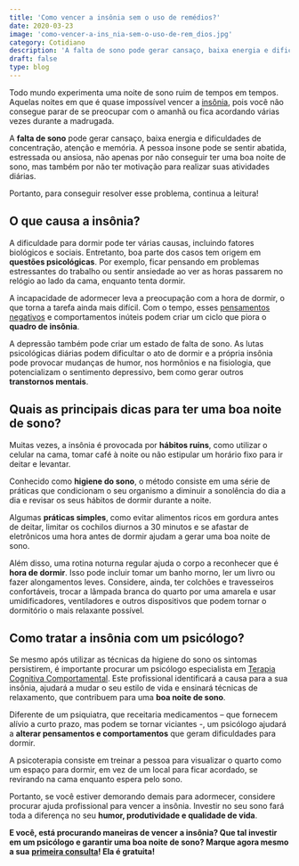 ```yaml
---
title: 'Como vencer a insônia sem o uso de remédios?'
date: 2020-03-23
image: 'como-vencer-a-ins_nia-sem-o-uso-de-rem_dios.jpg'
category: Cotidiano
description: 'A falta de sono pode gerar cansaço, baixa energia e dificuldades de concentração, atenção e memória. Saiba como resolver este problema!'
draft: false
type: blog
---
```


Todo mundo experimenta uma noite de sono ruim de tempos em tempos. Aquelas noites em que é quase impossível vencer a [insônia](/diminuir-a-insonia/), pois você não consegue parar de se preocupar com o amanhã ou fica acordando várias vezes durante a madrugada.

A **falta de sono** pode gerar cansaço, baixa energia e dificuldades de concentração, atenção e memória. A pessoa insone pode se sentir abatida, estressada ou ansiosa, não apenas por não conseguir ter uma boa noite de sono, mas também por não ter motivação para realizar suas atividades diárias.

Portanto, para conseguir resolver esse problema, continua a leitura!

## **O que causa a insônia?**

A dificuldade para dormir pode ter várias causas, incluindo fatores biológicos e sociais. Entretanto, boa parte dos casos tem origem em **questões psicológicas**. Por exemplo, ficar pensando em problemas estressantes do trabalho ou sentir ansiedade ao ver as horas passarem no relógio ao lado da cama, enquanto tenta dormir.

A incapacidade de adormecer leva a preocupação com a hora de dormir, o que torna a tarefa ainda mais difícil. Com o tempo, esses [pensamentos negativos](/como-se-livrar-de-pensamentos-negativos/) e comportamentos inúteis podem criar um ciclo que piora o **quadro de insônia**.

A depressão também pode criar um estado de falta de sono. As lutas psicológicas diárias podem dificultar o ato de dormir e a própria insônia pode provocar mudanças de humor, nos hormônios e na fisiologia, que potencializam o sentimento depressivo, bem como gerar outros **transtornos mentais**.

## **Quais as principais dicas para ter uma boa noite de sono?**

Muitas vezes, a insônia é provocada por **hábitos ruins**, como utilizar o celular na cama, tomar café à noite ou não estipular um horário fixo para ir deitar e levantar.

Conhecido como **higiene do sono**, o método consiste em uma série de práticas que condicionam o seu organismo a diminuir a sonolência do dia a dia e revisar os seus hábitos de dormir durante a noite.

Algumas **práticas simples**, como evitar alimentos ricos em gordura antes de deitar, limitar os cochilos diurnos a 30 minutos e se afastar de eletrônicos uma hora antes de dormir ajudam a gerar uma boa noite de sono.

Além disso, uma rotina noturna regular ajuda o corpo a reconhecer que é **hora de dormir**. Isso pode incluir tomar um banho morno, ler um livro ou fazer alongamentos leves. Considere, ainda, ter colchões e travesseiros confortáveis, trocar a lâmpada branca do quarto por uma amarela e usar umidificadores, ventiladores e outros dispositivos que podem tornar o dormitório o mais relaxante possível.

## **Como tratar a insônia com um psicólogo?**

Se mesmo após utilizar as técnicas da higiene do sono os sintomas persistirem, é importante procurar um psicólogo especialista em [Terapia Cognitiva Comportamental](/quais-os-beneficios-da-terapia-cognitiva-comportamental/). Este profissional identificará a causa para a sua insônia, ajudará a mudar o seu estilo de vida e ensinará técnicas de relaxamento, que contribuem para uma **boa noite de sono**.

Diferente de um psiquiatra, que receitaria medicamentos – que fornecem alívio a curto prazo, mas podem se tornar viciantes -, um psicólogo ajudará a **alterar pensamentos e comportamentos** que geram dificuldades para dormir.

A psicoterapia consiste em treinar a pessoa para visualizar o quarto como um espaço para dormir, em vez de um local para ficar acordado, se revirando na cama enquanto espera pelo sono.

Portanto, se você estiver demorando demais para adormecer, considere procurar ajuda profissional para vencer a insônia. Investir no seu sono fará toda a diferença no seu **humor, produtividade e qualidade de vida**.

**E você, está procurando maneiras de vencer a insônia? Que tal investir em um psicólogo e garantir uma boa noite de sono? Marque agora mesmo a sua** [**primeira consulta**](/contato/)**! Ela é gratuita!**
